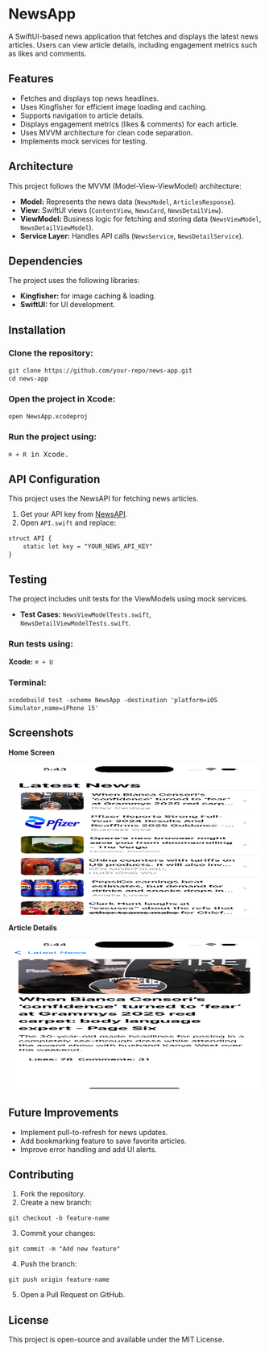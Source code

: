 <h1>NewsApp</h1>

<p>A SwiftUI-based news application that fetches and displays the latest news articles. Users can view article details, including engagement metrics such as likes and comments.</p>

<h2>Features</h2>
<ul>
    <li>Fetches and displays top news headlines.</li>
    <li>Uses Kingfisher for efficient image loading and caching.</li>
    <li>Supports navigation to article details.</li>
    <li>Displays engagement metrics (likes & comments) for each article.</li>
    <li>Uses MVVM architecture for clean code separation.</li>
    <li>Implements mock services for testing.</li>
</ul>

<h2>Architecture</h2>
<p>This project follows the MVVM (Model-View-ViewModel) architecture:</p>
<ul>
    <li><b>Model:</b> Represents the news data (<code>NewsModel</code>, <code>ArticlesResponse</code>).</li>
    <li><b>View:</b> SwiftUI views (<code>ContentView</code>, <code>NewsCard</code>, <code>NewsDetailView</code>).</li>
    <li><b>ViewModel:</b> Business logic for fetching and storing data (<code>NewsViewModel</code>, <code>NewsDetailViewModel</code>).</li>
    <li><b>Service Layer:</b> Handles API calls (<code>NewsService</code>, <code>NewsDetailService</code>).</li>
</ul>

<h2>Dependencies</h2>
<p>The project uses the following libraries:</p>
<ul>
    <li><b>Kingfisher:</b> for image caching & loading.</li>
    <li><b>SwiftUI:</b> for UI development.</li>
</ul>

<h2>Installation</h2>

<h3>Clone the repository:</h3>
<pre><code>git clone https://github.com/your-repo/news-app.git
cd news-app</code></pre>

<h3>Open the project in Xcode:</h3>
<pre><code>open NewsApp.xcodeproj</code></pre>

<h3>Run the project using:</h3>
<pre><code>⌘ + R</code> in Xcode.</pre>

<h2>API Configuration</h2>
<p>This project uses the NewsAPI for fetching news articles.</p>

<ol>
    <li>Get your API key from <a href="https://newsapi.org/">NewsAPI</a>.</li>
    <li>Open <code>API.swift</code> and replace:</li>
</ol>

<pre><code>struct API {
    static let key = "YOUR_NEWS_API_KEY"
}</code></pre>

<h2>Testing</h2>
<p>The project includes unit tests for the ViewModels using mock services.</p>

<ul>
    <li><b>Test Cases:</b> <code>NewsViewModelTests.swift</code>, <code>NewsDetailViewModelTests.swift</code>.</li>
</ul>

<h3>Run tests using:</h3>
<p><b>Xcode:</b> <code>⌘ + U</code></p>

<h3>Terminal:</h3>
<pre><code>xcodebuild test -scheme NewsApp -destination 'platform=iOS Simulator,name=iPhone 15'</code></pre>

<h2>Screenshots</h2>

<p><b>Home Screen</b></p>
<img src="Screenshots/mainscreen.png" alt="Home Screen" width="500" height="300">

<p><b>Article Details</b></p>
<img src="Screenshots/detailsscreen.png" alt="Article Details" width="500" height="300">


<h2>Future Improvements</h2>
<ul>
    <li>Implement pull-to-refresh for news updates.</li>
    <li>Add bookmarking feature to save favorite articles.</li>
    <li>Improve error handling and add UI alerts.</li>
</ul>

<h2>Contributing</h2>
<ol>
    <li>Fork the repository.</li>
    <li>Create a new branch:</li>
</ol>

<pre><code>git checkout -b feature-name</code></pre>

<ol start="3">
    <li>Commit your changes:</li>
</ol>

<pre><code>git commit -m "Add new feature"</code></pre>

<ol start="4">
    <li>Push the branch:</li>
</ol>

<pre><code>git push origin feature-name</code></pre>

<ol start="5">
    <li>Open a Pull Request on GitHub.</li>
</ol>

<h2>License</h2>
<p>This project is open-source and available under the MIT License.</p>
